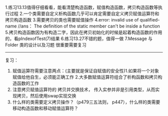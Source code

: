 1.练习13.13值得仔细看看，能看清楚构造函数，赋值构造函数，拷贝构造函数等执行过程
2.一个类需要自定义析构函数几乎可以肯定需要自定义拷贝赋值运算符和拷贝构造函数
3.需要拷贝的类也需要赋值操作
4.error: invalid use of qualified-name  //ans： The definition of the static member can't be inside a function
5.拷贝构造函数因为有构造二字，因此在拷贝初始化的时候是起着构造函数的作用的，看pIndexofTest(7)结果
6.练习13.27不错的题，值得一做
7.Message 与 Folder 类的设计以及习题 很重要需要复习


---
复习：
1. 赋值运算符需要注意两点：(主要就是保证自赋值的安全性)1.如果将一个对象赋值给他自生，必须能正确工作 2.大多数赋值运算符组合了析构函数和拷贝构造函数的工作
2. 注意拷贝赋值运算符的 拷贝并交换技术， 传入实参并非是引用类型，从而实现拷贝，然后使用swap实现交换
3. 什么样的类需要定义拷贝操作？（p479三五法则， p447），什么样的类需要移动构造函数和移动赋值运算符？
